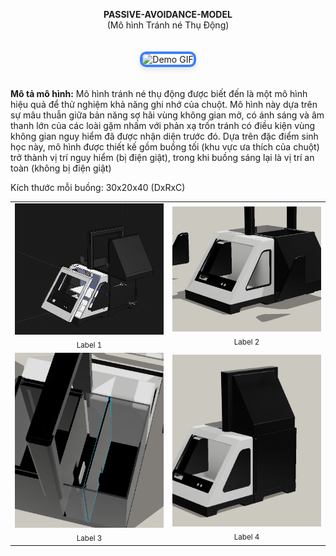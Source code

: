 <p align="center">
  <b>PASSIVE-AVOIDANCE-MODEL</b><br>
  (Mô hình Tránh né Thụ Động)
</p>

<div align="center" style="padding: 20px;">
  <img src="https://github.com/DomainJin/PASSIVE-AVOIDANCE-MODEL/blob/main/passive%20avoidance%20-%20last/access/6583335991999.gif" alt="Demo GIF" style="border: 4px solid #3b82f6; border-radius: 10px; box-shadow: 0 4px 10px rgba(0,0,0,0.1); width: 400px; max-width: 100%;">
</div>

**Mô tả mô hình:** Mô hình tránh né thụ động được biết đến là một mô hình hiệu quả để thử nghiệm khả năng ghi nhớ của chuột. Mô hình này dựa trên sự mâu thuẫn giữa bản năng sợ hãi vùng không gian mở, có ánh sáng và âm thanh lớn của các loài gặm nhấm với phản xạ trốn tránh có điều kiện vùng không gian nguy hiểm đã được nhận diện trước đó. Dựa trên đặc điểm sinh học này, mô hình được thiết kế gồm buồng tối (khu vực ưa thích của chuột) trở thành vị trí nguy hiểm (bị điện giật), trong khi buồng sáng lại là vị trí an toàn (không bị điện giật)

Kích thước mỗi buồng: 30x20x40 (DxRxC)

<table align="center">
  <tr>
    <td align="center">
      <img src="https://github.com/DomainJin/PASSIVE-AVOIDANCE-MODEL/blob/main/passive%20avoidance%20-%20last/access/z6467928565299_853e6ee72afcc6890cd4149009f50812.jpg" width="300"><br>
      <sub>Label 1</sub>
    </td>
    <td align="center">
      <img src="https://github.com/DomainJin/PASSIVE-AVOIDANCE-MODEL/blob/main/passive%20avoidance%20-%20last/access/z6465882181084_780e7d805036a116f6c0ec2465a7737a.jpg" width="300"><br>
      <sub>Label 2</sub>
    </td>
  </tr>
  <tr>
    <td align="center">
      <img src="https://github.com/DomainJin/PASSIVE-AVOIDANCE-MODEL/blob/main/passive%20avoidance%20-%20last/access/z6466307538672_22e379f1685e11b8497f6b66c36e3158.jpg" width="300"><br>
      <sub>Label 3</sub>
    </td>
    <td align="center">
      <img src="https://github.com/DomainJin/PASSIVE-AVOIDANCE-MODEL/blob/main/passive%20avoidance%20-%20last/access/z6465820293366_4b3cad2a51519628072dd59174eb67f8.jpg" width="300"><br>
      <sub>Label 4</sub>
    </td>
  </tr>
</table>
